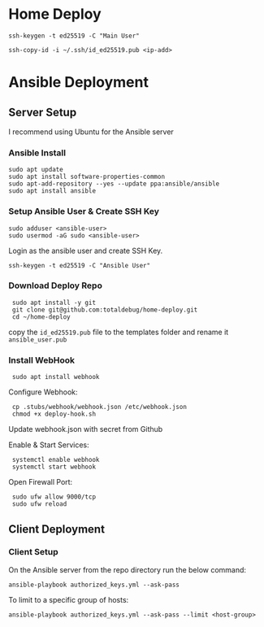 # Home Deploy


`ssh-keygen -t ed25519 -C "Main User"`

`ssh-copy-id -i ~/.ssh/id_ed25519.pub <ip-add>`


# Ansible Deployment

## Server Setup
I recommend using Ubuntu for the Ansible server


### Ansible Install

```
sudo apt update
sudo apt install software-properties-common
sudo apt-add-repository --yes --update ppa:ansible/ansible
sudo apt install ansible
```

### Setup Ansible User & Create SSH Key

```
sudo adduser <ansible-user>
sudo usermod -aG sudo <ansible-user>
```

Login as the ansible user and create SSH Key.

```
ssh-keygen -t ed25519 -C "Ansible User"
```

### Download Deploy Repo

```
 sudo apt install -y git
 git clone git@github.com:totaldebug/home-deploy.git
 cd ~/home-deploy
```

copy the `id_ed25519.pub` file to the templates folder and rename it `ansible_user.pub`

### Install WebHook

```
 sudo apt install webhook
```

Configure Webhook:

```
 cp .stubs/webhook/webhook.json /etc/webhook.json
 chmod +x deploy-hook.sh
```

Update webhook.json with secret from Github

Enable & Start Services:

```
 systemctl enable webhook
 systemctl start webhook
```

Open Firewall Port:

```
 sudo ufw allow 9000/tcp
 sudo ufw reload
```

## Client Deployment

### Client Setup

On the Ansible server from the repo directory run the below command:
```
ansible-playbook authorized_keys.yml --ask-pass
```

To limit to a specific group of hosts:
```
ansible-playbook authorized_keys.yml --ask-pass --limit <host-group>
```
